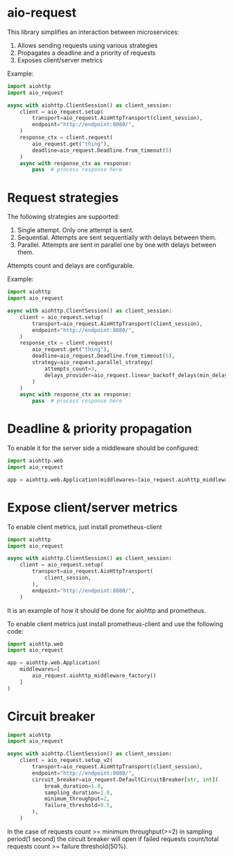# aio-request

This library simplifies an interaction between microservices:
1. Allows sending requests using various strategies
1. Propagates a deadline and a priority of requests
1. Exposes client/server metrics

Example:
```python
import aiohttp
import aio_request

async with aiohttp.ClientSession() as client_session:
    client = aio_request.setup(
        transport=aio_request.AioHttpTransport(client_session),
        endpoint="http://endpoint:8080/",
    )
    response_ctx = client.request(
        aio_request.get("thing"),
        deadline=aio_request.Deadline.from_timeout(5)
    )
    async with response_ctx as response:
        pass  # process response here
```

# Request strategies 
The following strategies are supported:
1. Single attempt. Only one attempt is sent.
1. Sequential. Attempts are sent sequentially with delays between them.
1. Parallel. Attempts are sent in parallel one by one with delays between them.

Attempts count and delays are configurable.

Example:

```python
import aiohttp
import aio_request

async with aiohttp.ClientSession() as client_session:
    client = aio_request.setup(
        transport=aio_request.AioHttpTransport(client_session),
        endpoint="http://endpoint:8080/",
    )
    response_ctx = client.request(
        aio_request.get("thing"),
        deadline=aio_request.Deadline.from_timeout(5),
        strategy=aio_request.parallel_strategy(
            attempts_count=3,
            delays_provider=aio_request.linear_backoff_delays(min_delay_seconds=0.1, delay_multiplier=0.1)
        )
    )
    async with response_ctx as response:
        pass  # process response here
```

# Deadline & priority propagation

To enable it for the server side a middleware should be configured:
```python
import aiohttp.web
import aio_request

app = aiohttp.web.Application(middlewares=[aio_request.aiohttp_middleware_factory()])
```

# Expose client/server metrics

To enable client metrics, just install prometheus-client
```python
import aiohttp
import aio_request

async with aiohttp.ClientSession() as client_session:
    client = aio_request.setup(
        transport=aio_request.AioHttpTransport(
            client_session,
        ),
        endpoint="http://endpoint:8080/",
    )
```

It is an example of how it should be done for aiohttp and prometheus.

To enable client metrics just install prometheus-client and use the following code:
```python
import aiohttp.web
import aio_request

app = aiohttp.web.Application(
    middlewares=[
        aio_request.aiohttp_middleware_factory()
    ]
)
```

# Circuit breaker

```python
import aiohttp
import aio_request

async with aiohttp.ClientSession() as client_session:
    client = aio_request.setup_v2(
        transport=aio_request.AioHttpTransport(client_session),
        endpoint="http://endpoint:8080/",
        circuit_breaker=aio_request.DefaultCircuitBreaker[str, int](
            break_duration=1.0,
            sampling_duration=1.0,
            minimum_throughput=2,
            failure_threshold=0.5,
        ),
    )
```

In the case of requests count >= minimum throughput(>=2) in sampling period(1 second) the circuit breaker will open
if failed requests count/total requests count >= failure threshold(50%).
